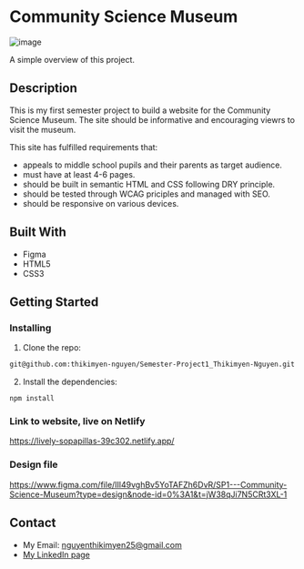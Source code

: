 
# Community Science Museum

![image](http://howareyounorway.no/wp-content/uploads/2023/05/semester-project1.jpg)

A simple overview of this project.

## Description

This is my first semester project to build a website for the Community Science Museum. The site should be informative and encouraging viewrs to visit the museum.

This site has fulfilled requirements that: 

- appeals to middle school pupils and their parents as target audience.
- must have at least 4-6 pages.
- should be built in semantic HTML and CSS following DRY principle.
- should be tested through WCAG priciples and managed with SEO.
- should be responsive on various devices.

## Built With

- Figma
- HTML5
- CSS3

## Getting Started

### Installing

1. Clone the repo:

```bash
git@github.com:thikimyen-nguyen/Semester-Project1_Thikimyen-Nguyen.git
```

2. Install the dependencies:

```
npm install
```

### Link to website, live on Netlify

https://lively-sopapillas-39c302.netlify.app/

### Design file
https://www.figma.com/file/IIl49vghBv5YoTAFZh6DvR/SP1---Community-Science-Museum?type=design&node-id=0%3A1&t=jW38qJi7N5CRt3XL-1

## Contact

- My Email: nguyenthikimyen25@gmail.com
- [My LinkedIn page](https://www.linkedin.com/in/yen-nguyen-76340440/)




